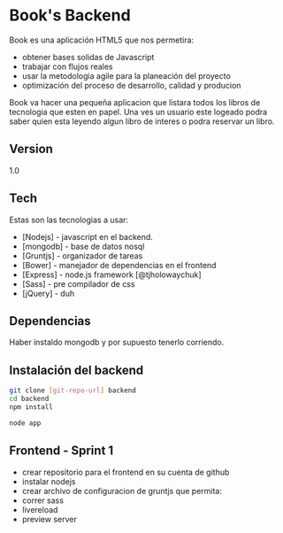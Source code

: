 Book's Backend 
=========

Book es una aplicación HTML5 que nos permetira:

  - obtener bases solidas de Javascript
  - trabajar con flujos reales
  - usar la metodologia agile para la planeación del proyecto
  - optimización del proceso de desarrollo, calidad y producion 

Book va hacer una pequeña aplicacion que listara todos los libros de tecnologia que esten en papel. Una ves un usuario este logeado podra saber quien esta leyendo algun libro de interes o podra reservar un libro.  

Version
----

1.0

Tech
-----------

Estas son las tecnologias a usar:

* [Nodejs]  - javascript en el backend.
* [mongodb] - base de datos nosql
* [Gruntjs] - organizador de tareas 
* [Bower]   - manejador de dependencias en el frontend 
* [Express] - node.js framework  [@tjholowaychuk]
* [Sass] - pre compilador de css
* [jQuery] - duh 



Dependencias
--------------
Haber instaldo mongodb y por supuesto tenerlo corriendo.

Instalación del backend
--------------

```sh
git clone [git-repo-url] backend
cd backend
npm install
```
```sh
node app
```

## Frontend - Sprint 1
- crear repositorio para el frontend en su cuenta de github
- instalar nodejs
- crear archivo de configuracion de gruntjs que permita:
 - correr sass
 - livereload
 - preview server

  
    
